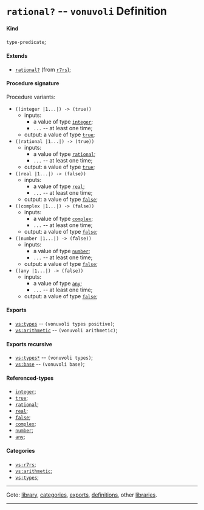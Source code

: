

<a id='definition__vonuvoli__rational_3f'></a>

# `rational?` -- `vonuvoli` Definition


<a id='definition__vonuvoli__rational_3f__kind'></a>

#### Kind

`type-predicate`;


<a id='definition__vonuvoli__rational_3f__extends'></a>

#### Extends

 * [`rational?`](../../r7rs/definitions/rational_3f.md#definition__r7rs__rational_3f) (from [`r7rs`](../../r7rs/_index.md#library__r7rs));


<a id='definition__vonuvoli__rational_3f__procedure-signature'></a>

#### Procedure signature

Procedure variants:
 * `((integer |1...|) -> (true))`
   * inputs:
     * a value of type [`integer`](../../r7rs/types/integer.md#type__r7rs__integer);
     * `...` -- at least one time;
   * output: a value of type [`true`](../../r7rs/types/true.md#type__r7rs__true);
 * `((rational |1...|) -> (true))`
   * inputs:
     * a value of type [`rational`](../../r7rs/types/rational.md#type__r7rs__rational);
     * `...` -- at least one time;
   * output: a value of type [`true`](../../r7rs/types/true.md#type__r7rs__true);
 * `((real |1...|) -> (false))`
   * inputs:
     * a value of type [`real`](../../r7rs/types/real.md#type__r7rs__real);
     * `...` -- at least one time;
   * output: a value of type [`false`](../../r7rs/types/false.md#type__r7rs__false);
 * `((complex |1...|) -> (false))`
   * inputs:
     * a value of type [`complex`](../../r7rs/types/complex.md#type__r7rs__complex);
     * `...` -- at least one time;
   * output: a value of type [`false`](../../r7rs/types/false.md#type__r7rs__false);
 * `((number |1...|) -> (false))`
   * inputs:
     * a value of type [`number`](../../r7rs/types/number.md#type__r7rs__number);
     * `...` -- at least one time;
   * output: a value of type [`false`](../../r7rs/types/false.md#type__r7rs__false);
 * `((any |1...|) -> (false))`
   * inputs:
     * a value of type [`any`](../../r7rs/types/any.md#type__r7rs__any);
     * `...` -- at least one time;
   * output: a value of type [`false`](../../r7rs/types/false.md#type__r7rs__false);


<a id='definition__vonuvoli__rational_3f__exports'></a>

#### Exports

 * [`vs:types`](../../vonuvoli/exports/vs_3a_types.md#export__vonuvoli__vs_3a_types) -- `(vonuvoli types positive)`;
 * [`vs:arithmetic`](../../vonuvoli/exports/vs_3a_arithmetic.md#export__vonuvoli__vs_3a_arithmetic) -- `(vonuvoli arithmetic)`;


<a id='definition__vonuvoli__rational_3f__exports-recursive'></a>

#### Exports recursive

 * [`vs:types*`](../../vonuvoli/exports/vs_3a_types_2a.md#export__vonuvoli__vs_3a_types_2a) -- `(vonuvoli types)`;
 * [`vs:base`](../../vonuvoli/exports/vs_3a_base.md#export__vonuvoli__vs_3a_base) -- `(vonuvoli base)`;


<a id='definition__vonuvoli__rational_3f__referenced-types'></a>

#### Referenced-types

 * [`integer`](../../r7rs/types/integer.md#type__r7rs__integer);
 * [`true`](../../r7rs/types/true.md#type__r7rs__true);
 * [`rational`](../../r7rs/types/rational.md#type__r7rs__rational);
 * [`real`](../../r7rs/types/real.md#type__r7rs__real);
 * [`false`](../../r7rs/types/false.md#type__r7rs__false);
 * [`complex`](../../r7rs/types/complex.md#type__r7rs__complex);
 * [`number`](../../r7rs/types/number.md#type__r7rs__number);
 * [`any`](../../r7rs/types/any.md#type__r7rs__any);


<a id='definition__vonuvoli__rational_3f__categories'></a>

#### Categories

 * [`vs:r7rs`](../../vonuvoli/categories/vs_3a_r7rs.md#category__vonuvoli__vs_3a_r7rs);
 * [`vs:arithmetic`](../../vonuvoli/categories/vs_3a_arithmetic.md#category__vonuvoli__vs_3a_arithmetic);
 * [`vs:types`](../../vonuvoli/categories/vs_3a_types.md#category__vonuvoli__vs_3a_types);

----

Goto: [library](../../vonuvoli/_index.md#library__vonuvoli), [categories](../../vonuvoli/categories/_index.md#toc__vonuvoli__categories), [exports](../../vonuvoli/exports/_index.md#toc__vonuvoli__exports), [definitions](../../vonuvoli/definitions/_index.md#toc__vonuvoli__definitions), other [libraries](../../_libraries.md#toc__libraries).

----

